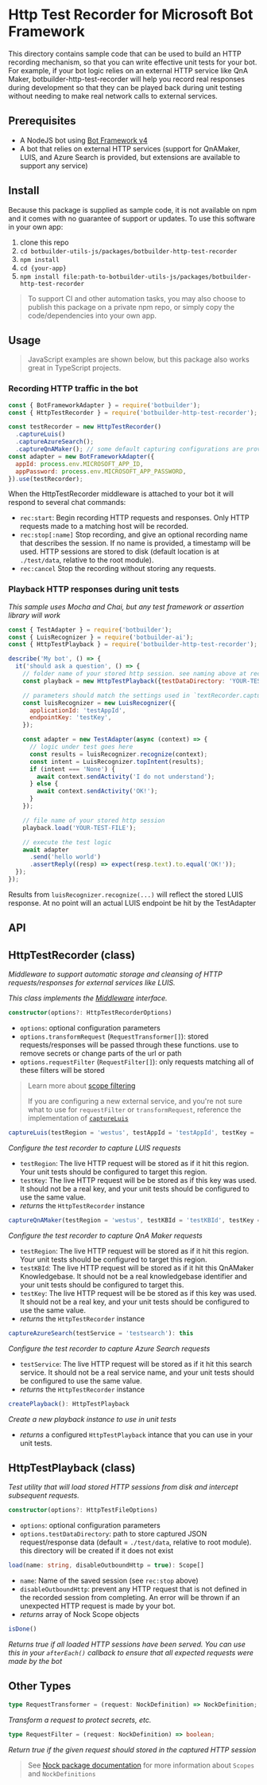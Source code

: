 # Http Test Recorder for Microsoft Bot Framework

This directory contains sample code that can be used to build an HTTP recording mechanism, so that you can write effective unit tests for your bot. For example, if your bot logic relies on an external HTTP service like QnA Maker, botbuilder-http-test-recorder will help you record real responses during development so that they can be played back during unit testing without needing to make real network calls to external services.

## Prerequisites

- A NodeJS bot using [Bot Framework v4](https://docs.microsoft.com/en-us/azure/bot-service/?view=azure-bot-service-4.0)
- A bot that relies on external HTTP services (support for QnAMaker, LUIS, and Azure Search is provided, but extensions are available to support any service)

## Install

Because this package is supplied as sample code, it is not available on npm and it comes with no guarantee of support or updates. To use this software in your own app:

1. clone this repo
2. `cd botbuilder-utils-js/packages/botbuilder-http-test-recorder`
3. `npm install`
4. `cd {your-app}`
5. `npm install file:path-to-botbuilder-utils-js/packages/botbuilder-http-test-recorder`

> To support CI and other automation tasks, you may also choose to publish this package on a private npm repo, or simply copy the code/dependencies into your own app.

## Usage

> JavaScript examples are shown below, but this package also works great in TypeScript projects.

### Recording HTTP traffic in the bot

```JavaScript
const { BotFrameworkAdapter } = require('botbuilder');
const { HttpTestRecorder } = require('botbuilder-http-test-recorder');

const testRecorder = new HttpTestRecorder()
  .captureLuis()
  .captureAzureSearch(); 
  .captureQnAMaker(); // some default capturing configurations are provided. for complete control use the optional constructor parameters
const adapter = new BotFrameworkAdapter({
  appId: process.env.MICROSOFT_APP_ID,
  appPassword: process.env.MICROSOFT_APP_PASSWORD,
}).use(testRecorder);
```

When the HttpTestRecorder middleware is attached to your bot it will respond to several chat commands:

* `rec:start`: Begin recording HTTP requests and responses. Only HTTP requests made to a matching host will be recorded.
* `rec:stop[:name]` Stop recording, and give an optional recording name that describes the session. If no name is provided, a timestamp will be used. HTTP sessions are stored to disk (default location is at `./test/data`, relative to the root module).
* `rec:cancel` Stop the recording without storing any requests.

### Playback HTTP responses during unit tests

_This sample uses Mocha and Chai, but any test framework or assertion library will work_

```JavaScript
const { TestAdapter } = require('botbuilder');
const { LuisRecognizer } = require('botbuilder-ai');
const { HttpTestPlayback } = require('botbuilder-http-test-recorder');

describe('My bot', () => {
  it('should ask a question', () => {
    // folder name of your stored http session. see naming above at rec:stop[:name] 
    const playback = new HttpTestPlayback({testDataDirectory: 'YOUR-TEST-DIRECTORY'});

    // parameters should match the settings used in `textRecorder.captureLuis()`
    const luisRecognizer = new LuisRecognizer({
      applicationId: 'testAppId',
      endpointKey: 'testKey',
    });

    const adapter = new TestAdapter(async (context) => {
      // logic under test goes here
      const results = luisRecognizer.recognize(context);
      const intent = LuisRecognizer.topIntent(results);
      if (intent === 'None') {
        await context.sendActivity('I do not understand');
      } else {
        await context.sendActivity('OK!');
      }
    });

    // file name of your stored http session
    playback.load('YOUR-TEST-FILE');

    // execute the test logic
    await adapter
      .send('hello world')
      .assertReply((resp) => expect(resp.text).to.equal('OK!'));
  });
});
```
Results from `luisRecognizer.recognize(...)` will reflect the stored LUIS response.
At no point will an actual LUIS endpoint be hit by the TestAdapter

## API

## HttpTestRecorder (class)

_Middleware to support automatic storage and cleansing of HTTP requests/responses for external services like LUIS._

_This class implements the [Middleware](https://github.com/Microsoft/botbuilder-js/blob/master/libraries/botbuilder-core/src/middlewareSet.ts#L14-L16) interface._


```TypeScript
constructor(options?: HttpTestRecorderOptions)
```

* `options`: optional configuration parameters
* `options.transformRequest` (`RequestTransformer[]`): stored requests/responses will be passed through these functions. use to remove secrets or change parts of the url or path
* `options.requestFilter` (`RequestFilter[]`): only requests matching all of these filters will be stored

> Learn more about [scope filtering](https://www.npmjs.com/package/nock#scope-filtering)
>
> If you are configuring a new external service, and you're not sure what to use for `requestFilter` or `transformRequest`, reference the implementation of [`captureLuis`](https://github.com/Microsoft/botbuilder-utils-js/blob/docs/readme/packages/botbuilder-http-test-recorder/src/index.ts#L88-L103)

```TypeScript
captureLuis(testRegion = 'westus', testAppId = 'testAppId', testKey = 'testKey'): this
```

_Configure the test recorder to capture LUIS requests_

* `testRegion`: The live HTTP request will be stored as if it hit this region. Your unit tests should be configured to target this region.
* `testKey`: The live HTTP request will be be stored as if this key was used. It should not be a real key, and your unit tests should be configured to use the same value.
* _returns_ the `HttpTestRecorder` instance

```TypeScript
captureQnAMaker(testRegion = 'westus', testKBId = 'testKBId', testKey = 'testKey'): this
```

_Configure the test recorder to capture QnA Maker requests_

* `testRegion`: The live HTTP request will be stored as if it hit this region. Your unit tests should be configured to target this region.
* `testKBId`: The live HTTP request will be stored as if it hit this QnAMaker Knowledgebase. It should not be a real knowledgebase identifier and your unit tests should be configured to target this.
* `testKey`: The live HTTP request will be be stored as if this key was used. It should not be a real key, and your unit tests should be configured to use the same value.
* _returns_ the `HttpTestRecorder` instance

```TypeScript
captureAzureSearch(testService = 'testsearch'): this
```

_Configure the test recorder to capture Azure Search requests_

* `testService`: The live HTTP request will be stored as if it hit this search service. It should not be a real service name, and your unit tests should be configured to use the same value.
* _returns_ the `HttpTestRecorder` instance

```TypeScript
createPlayback(): HttpTestPlayback
```

_Create a new playback instance to use in unit tests_

* _returns_ a configured `HttpTestPlayback` intance that you can use in your unit tests.

## HttpTestPlayback (class)

_Test utility that will load stored HTTP sessions from disk and intercept subsequent requests._

```TypeScript
constructor(options?: HttpTestFileOptions)
```

* `options`: optional configuration parameters
* `options.testDataDirectory`: path to store captured JSON request/response data (default = `./test/data`, relative to root module). this directory will be created if it does not exist

```TypeScript
load(name: string, disableOutboundHttp = true): Scope[]
```

* `name`: Name of the saved session (see `rec:stop` above)
* `disableOutboundHttp`: prevent any HTTP request that is not defined in the recorded session from completing. An error will be thrown if an unexpected HTTP request is made by your bot.
* _returns_ array of Nock Scope objects

```TypeScript
isDone()
```

_Returns true if all loaded HTTP sessions have been served. You can use this in your `afterEach()` callback to ensure that all expected requests were made by the bot_

## Other Types

```TypeScript
type RequestTransformer = (request: NockDefinition) => NockDefinition;
```
_Transform a request to protect secrets, etc._

```TypeScript
type RequestFilter = (request: NockDefinition) => boolean;
```
_Return true if the given request should stored in the captured HTTP session_

> See [Nock package documentation](https://www.npmjs.com/package/nock) for more information about `Scopes` and `NockDefinitions`
